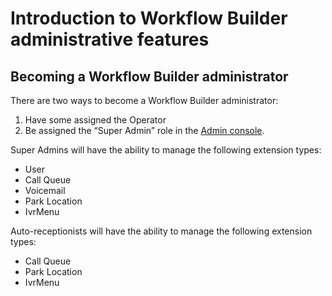 # Introduction to Workflow Builder administrative features

## Becoming a Workflow Builder administrator

There are two ways to become a Workflow Builder administrator:

1. Have some assigned the Operator
2. Be assigned the “Super Admin” role in the [Admin console](https://service.ringcentral.com/).

Super Admins will have the ability to manage the following extension types:

* User
* Call Queue
* Voicemail
* Park Location
* IvrMenu

Auto-receptionists will have the ability to manage the following extension types:

* Call Queue
* Park Location
* IvrMenu
